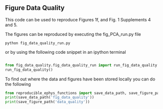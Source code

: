 ## Figure Data Quality

This code can be used to reproduce Figures 1f, and Fig. 1 Supplements 4 and 5.

The figures can be reproduced by executing the fig_PCA_run.py file 
```
python fig_data_quality_run.py
```

or by using the following code snippet in an ipython terminal

```python

from fig_data_quality.fig_data_quality_run import run_fig_data_quality
run_fig_data_quality()

```

To find out where the data and figures have been stored locally you can do the following
```python
from reproducible_ephys_functions import save_data_path, save_figure_path
print(save_data_path('fig_data_quality'))
print(save_figure_path('data_quality'))
```